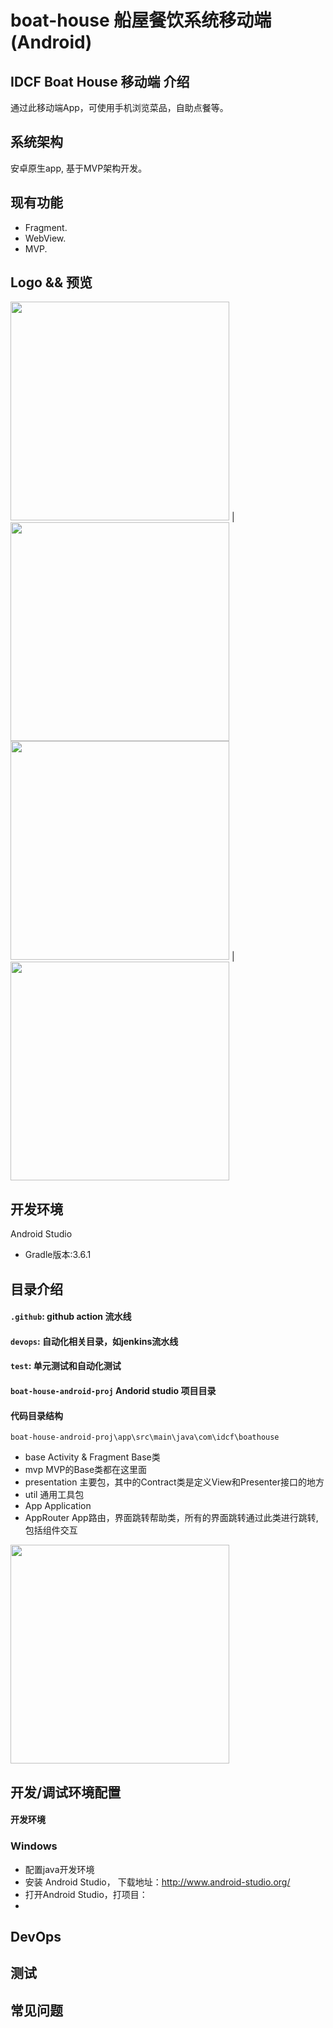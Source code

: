 

# boat-house 船屋餐饮系统移动端(Android)

## IDCF Boat House 移动端 介绍

通过此移动端App，可使用手机浏览菜品，自助点餐等。


## 系统架构 

安卓原生app, 基于MVP架构开发。

## 现有功能

* Fragment.
* WebView.
* MVP.

## Logo && 预览

<img src="src/images/Screenshots1.png" Width="350" /> | <img src="src/images/Screenshots2.png" Width="350" /><img src="src/images/Screenshots3.png" Width="350" /> | <img src="src/images/Screenshots4.png" Width="350" />


## 开发环境

Android Studio

* Gradle版本:3.6.1


## 目录介绍

#### `.github`: github action 流水线

#### `devops`: 自动化相关目录，如jenkins流水线

#### `test`: 单元测试和自动化测试

#### `boat-house-android-proj` Andorid studio 项目目录

#### 代码目录结构

`boat-house-android-proj\app\src\main\java\com\idcf\boathouse`

* base Activity & Fragment Base类
* mvp MVP的Base类都在这里面
* presentation 主要包，其中的Contract类是定义View和Presenter接口的地方
* util 通用工具包
* App Application
* AppRouter App路由，界面跳转帮助类，所有的界面跳转通过此类进行跳转,包括组件交互

<img src="src/images/AppFrame.png" Width="350" />

## 开发/调试环境配置

#### 开发环境

### Windows

- 配置java开发环境
- 安装 Android Studio， 下载地址：http://www.android-studio.org/
- 打开Android Studio，打项目：
- 
## DevOps

## 测试

## 常见问题